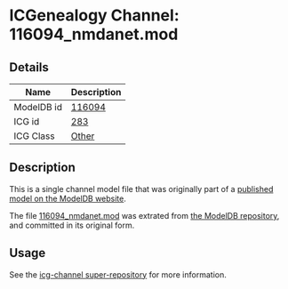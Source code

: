 # ICGenealogy Channel: 116094\_nmdanet.mod

## Details

Name | Description
---- | -----------
ModelDB id | [116094](http://senselab.med.yale.edu/ModelDB/ShowModel.cshtml?model=116094)
ICG id | [283](http://icg.neurotheory.ox.ac.uk/channels/other/283)
ICG Class | [Other](http://icg.neurotheory.ox.ac.uk/channels/other)

## Description

This is a single channel model file that was originally part of a [published model on the ModelDB website](http://senselab.med.yale.edu/mModelDB/ShowModel.cshtml?model=116094).

The file [116094\_nmdanet.mod](116094_nmdanet.mod) was extrated from [the ModelDB repository](http://senselab.med.yale.edu/ModelDB/ShowModel.cshtml?model=116094), and committed in its original form.

## Usage

See the [icg-channel super-repository](https://github.com/icgenealogy/icg-channels) for more information.